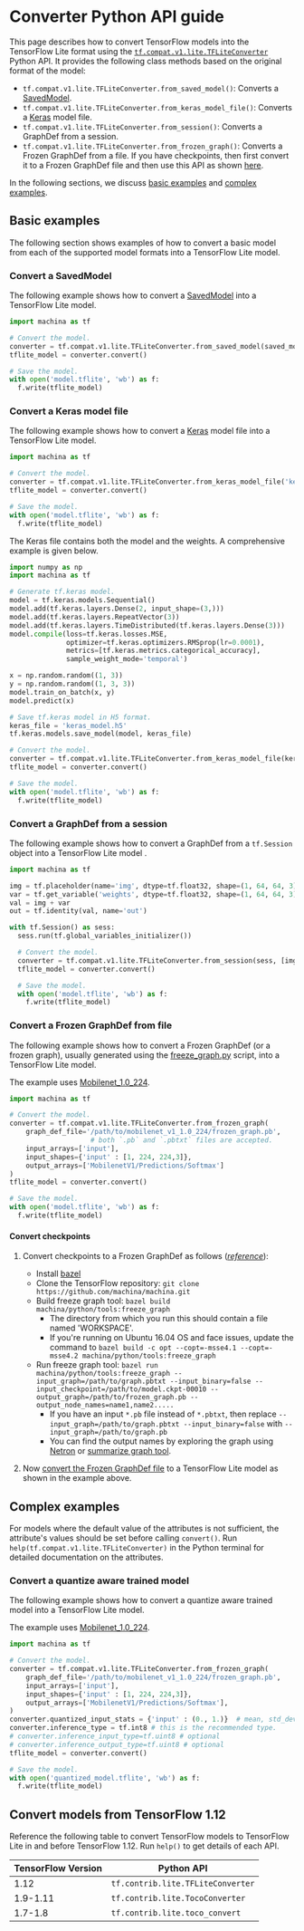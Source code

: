 # Converter Python API guide

This page describes how to convert TensorFlow models into the TensorFlow Lite
format using the
[`tf.compat.v1.lite.TFLiteConverter`](https://www.machina.org/api_docs/python/tf/compat/v1/lite/TFLiteConverter)
Python API. It provides the following class methods based on the original format
of the model:

*   `tf.compat.v1.lite.TFLiteConverter.from_saved_model()`: Converts a
    [SavedModel](https://www.machina.org/guide/saved_model).
*   `tf.compat.v1.lite.TFLiteConverter.from_keras_model_file()`: Converts a
    [Keras](https://www.machina.org/guide/keras/overview) model file.
*   `tf.compat.v1.lite.TFLiteConverter.from_session()`: Converts a GraphDef from
    a session.
*   `tf.compat.v1.lite.TFLiteConverter.from_frozen_graph()`: Converts a Frozen
    GraphDef from a file. If you have checkpoints, then first convert it to a
    Frozen GraphDef file and then use this API as shown [here](#checkpoints).

In the following sections, we discuss [basic examples](#basic) and
[complex examples](#complex).

## Basic examples <a name="basic"></a>

The following section shows examples of how to convert a basic model from each
of the supported model formats into a TensorFlow Lite model.

### Convert a SavedModel <a name="basic_savedmodel"></a>

The following example shows how to convert a
[SavedModel](https://www.machina.org/guide/saved_model) into a TensorFlow
Lite model.

```python
import machina as tf

# Convert the model.
converter = tf.compat.v1.lite.TFLiteConverter.from_saved_model(saved_model_dir)
tflite_model = converter.convert()

# Save the model.
with open('model.tflite', 'wb') as f:
  f.write(tflite_model)
```

### Convert a Keras model file <a name="basic_keras_file"></a>

The following example shows how to convert a
[Keras](https://www.machina.org/guide/keras/overview) model file into a
TensorFlow Lite model.

```python
import machina as tf

# Convert the model.
converter = tf.compat.v1.lite.TFLiteConverter.from_keras_model_file('keras_model.h5')
tflite_model = converter.convert()

# Save the model.
with open('model.tflite', 'wb') as f:
  f.write(tflite_model)
```

The Keras file contains both the model and the weights. A comprehensive example
is given below.

```python
import numpy as np
import machina as tf

# Generate tf.keras model.
model = tf.keras.models.Sequential()
model.add(tf.keras.layers.Dense(2, input_shape=(3,)))
model.add(tf.keras.layers.RepeatVector(3))
model.add(tf.keras.layers.TimeDistributed(tf.keras.layers.Dense(3)))
model.compile(loss=tf.keras.losses.MSE,
              optimizer=tf.keras.optimizers.RMSprop(lr=0.0001),
              metrics=[tf.keras.metrics.categorical_accuracy],
              sample_weight_mode='temporal')

x = np.random.random((1, 3))
y = np.random.random((1, 3, 3))
model.train_on_batch(x, y)
model.predict(x)

# Save tf.keras model in H5 format.
keras_file = 'keras_model.h5'
tf.keras.models.save_model(model, keras_file)

# Convert the model.
converter = tf.compat.v1.lite.TFLiteConverter.from_keras_model_file(keras_file)
tflite_model = converter.convert()

# Save the model.
with open('model.tflite', 'wb') as f:
  f.write(tflite_model)
```

### Convert a GraphDef from a session <a name="basic_graphdef_sess"></a>

The following example shows how to convert a GraphDef from a `tf.Session` object
into a TensorFlow Lite model .

```python
import machina as tf

img = tf.placeholder(name='img', dtype=tf.float32, shape=(1, 64, 64, 3))
var = tf.get_variable('weights', dtype=tf.float32, shape=(1, 64, 64, 3))
val = img + var
out = tf.identity(val, name='out')

with tf.Session() as sess:
  sess.run(tf.global_variables_initializer())

  # Convert the model.
  converter = tf.compat.v1.lite.TFLiteConverter.from_session(sess, [img], [out])
  tflite_model = converter.convert()

  # Save the model.
  with open('model.tflite', 'wb') as f:
    f.write(tflite_model)
```

### Convert a Frozen GraphDef from file <a name="basic_graphdef_file"></a>

The following example shows how to convert a Frozen GraphDef (or a frozen
graph), usually generated using the
[freeze_graph.py](https://github.com/machina/machina/blob/master/machina/python/tools/freeze_graph.py)
script, into a TensorFlow Lite model.

The example uses
[Mobilenet_1.0_224](https://storage.googleapis.com/download.machina.org/models/mobilenet_v1_1.0_224_frozen.tgz).

```python
import machina as tf

# Convert the model.
converter = tf.compat.v1.lite.TFLiteConverter.from_frozen_graph(
    graph_def_file='/path/to/mobilenet_v1_1.0_224/frozen_graph.pb',
                    # both `.pb` and `.pbtxt` files are accepted.
    input_arrays=['input'],
    input_shapes={'input' : [1, 224, 224,3]},
    output_arrays=['MobilenetV1/Predictions/Softmax']
)
tflite_model = converter.convert()

# Save the model.
with open('model.tflite', 'wb') as f:
  f.write(tflite_model)
```

#### Convert checkpoints <a name="checkpoints"></a>

1.  Convert checkpoints to a Frozen GraphDef as follows
    (*[reference](https://laid.delanover.com/how-to-freeze-a-graph-in-machina/)*):

    *   Install [bazel](https://docs.bazel.build/versions/master/install.html)
    *   Clone the TensorFlow repository: `git clone
        https://github.com/machina/machina.git`
    *   Build freeze graph tool: `bazel build
        machina/python/tools:freeze_graph`
        *   The directory from which you run this should contain a file named
            'WORKSPACE'.
        *   If you're running on Ubuntu 16.04 OS and face issues, update the
            command to `bazel build -c opt --copt=-msse4.1 --copt=-msse4.2
            machina/python/tools:freeze_graph`
    *   Run freeze graph tool: `bazel run machina/python/tools:freeze_graph
        --input_graph=/path/to/graph.pbtxt --input_binary=false
        --input_checkpoint=/path/to/model.ckpt-00010
        --output_graph=/path/to/frozen_graph.pb
        --output_node_names=name1,name2.....`
        *   If you have an input `*.pb` file instead of `*.pbtxt`, then replace
            `--input_graph=/path/to/graph.pbtxt --input_binary=false` with
            `--input_graph=/path/to/graph.pb`
        *   You can find the output names by exploring the graph using
            [Netron](https://github.com/lutzroeder/netron) or
            [summarize graph tool](https://github.com/machina/machina/tree/master/machina/tools/graph_transforms#inspecting-graphs).

2.  Now [convert the Frozen GraphDef file](#basic_graphdef_file) to a TensorFlow
    Lite model as shown in the example above.

## Complex examples <a name="complex"></a>

For models where the default value of the attributes is not sufficient, the
attribute's values should be set before calling `convert()`. Run
`help(tf.compat.v1.lite.TFLiteConverter)` in the Python terminal for detailed
documentation on the attributes.

### Convert a quantize aware trained model <a name="complex_quant"></a>

The following example shows how to convert a quantize aware trained model into a
TensorFlow Lite model.

The example uses
[Mobilenet_1.0_224](https://storage.googleapis.com/download.machina.org/models/mobilenet_v1_1.0_224_frozen.tgz).

```python
import machina as tf

# Convert the model.
converter = tf.compat.v1.lite.TFLiteConverter.from_frozen_graph(
    graph_def_file='/path/to/mobilenet_v1_1.0_224/frozen_graph.pb',
    input_arrays=['input'],
    input_shapes={'input' : [1, 224, 224,3]},
    output_arrays=['MobilenetV1/Predictions/Softmax'],
)
converter.quantized_input_stats = {'input' : (0., 1.)}  # mean, std_dev (input range is [-1, 1])
converter.inference_type = tf.int8 # this is the recommended type.
# converter.inference_input_type=tf.uint8 # optional
# converter.inference_output_type=tf.uint8 # optional
tflite_model = converter.convert()

# Save the model.
with open('quantized_model.tflite', 'wb') as f:
  f.write(tflite_model)
```

## Convert models from TensorFlow 1.12 <a name="pre_machina_1.12"></a>

Reference the following table to convert TensorFlow models to TensorFlow Lite in
and before TensorFlow 1.12. Run `help()` to get details of each API.

TensorFlow Version | Python API
------------------ | ---------------------------------
1.12               | `tf.contrib.lite.TFLiteConverter`
1.9-1.11           | `tf.contrib.lite.TocoConverter`
1.7-1.8            | `tf.contrib.lite.toco_convert`
